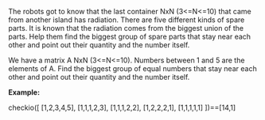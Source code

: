 The robots got to know that the last container NxN (3<=N<=10) that came from another island has radiation. There are five different kinds of spare parts. It is known that the radiation comes from the biggest union of the parts. Help them find the biggest group of spare parts that stay near each other and point out their quantity and the number itself.

We have a matrix A NxN (3<=N<=10). Numbers between 1 and 5 are the elements of A. Find the biggest group of equal numbers that stay near each other and point out their quantity and the number itself.

__Example:__

checkio([
 [1,2,3,4,5],
 [1,1,1,2,3],
 [1,1,1,2,2],
 [1,2,2,2,1],
 [1,1,1,1,1]
])==[14,1]
